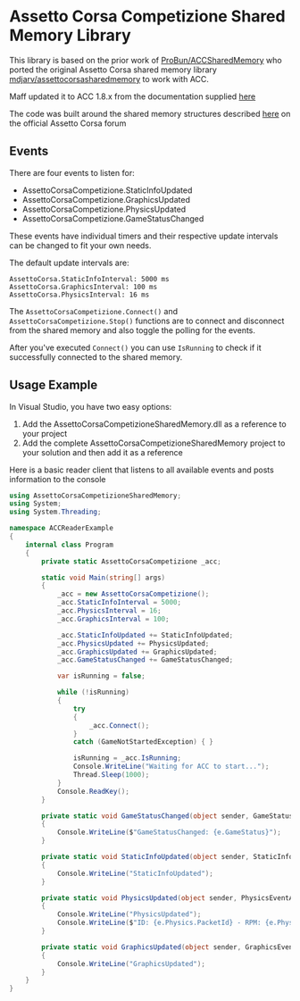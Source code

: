 Assetto Corsa Competizione Shared Memory Library
===================================

This library is based on the prior work of [ProBun/ACCSharedMemory](https://github.com/ProBun/ACCSharedMemory) who ported the original Assetto Corsa shared memory library [mdjarv/assettocorsasharedmemory](https://github.com/mdjarv/assettocorsasharedmemory) to work with ACC.

Maff updated it to ACC 1.8.x from the documentation supplied [here](https://www.assettocorsa.net/forum/index.php?threads/acc-shared-memory-documentation.59965/)

The code was built around the shared memory structures described [here](http://www.assettocorsa.net/forum/index.php?threads/shared-memory-reference.3352/) on the official Assetto Corsa forum

## Events

There are four events to listen for:

* AssettoCorsaCompetizione.StaticInfoUpdated
* AssettoCorsaCompetizione.GraphicsUpdated
* AssettoCorsaCompetizione.PhysicsUpdated
* AssettoCorsaCompetizione.GameStatusChanged

These events have individual timers and their respective update intervals can be changed to fit your own needs.

The default update intervals are:

```
AssettoCorsa.StaticInfoInterval: 5000 ms
AssettoCorsa.GraphicsInterval: 100 ms
AssettoCorsa.PhysicsInterval: 16 ms
```

The `AssettoCorsaCompetizione.Connect()` and `AssettoCorsaCompetizione.Stop()` functions are to connect and disconnect from the shared memory and also toggle the polling for the events.

After you've executed `Connect()` you can use `IsRunning` to check if it successfully connected to the shared memory.

Usage Example
-------------

In Visual Studio, you have two easy options:

1. Add the AssettoCorsaCompetizioneSharedMemory.dll as a reference to your project
2. Add the complete AssettoCorsaCompetizioneSharedMemory project to your solution and then add it as a reference

Here is a basic reader client that listens to all available events and posts information to the console

```C#
using AssettoCorsaCompetizioneSharedMemory;
using System;
using System.Threading;

namespace ACCReaderExample
{
    internal class Program
    {
        private static AssettoCorsaCompetizione _acc;

        static void Main(string[] args)
        {
            _acc = new AssettoCorsaCompetizione();
            _acc.StaticInfoInterval = 5000;
            _acc.PhysicsInterval = 16;
            _acc.GraphicsInterval = 100;

            _acc.StaticInfoUpdated += StaticInfoUpdated;
            _acc.PhysicsUpdated += PhysicsUpdated;
            _acc.GraphicsUpdated += GraphicsUpdated;
            _acc.GameStatusChanged += GameStatusChanged;

            var isRunning = false;

            while (!isRunning)
            {
                try
                {
                    _acc.Connect();
                }
                catch (GameNotStartedException) { }

                isRunning = _acc.IsRunning;
                Console.WriteLine("Waiting for ACC to start...");
                Thread.Sleep(1000);
            }
            Console.ReadKey();
        }

        private static void GameStatusChanged(object sender, GameStatusEventArgs e)
        {
            Console.WriteLine($"GameStatusChanged: {e.GameStatus}");
        }

        private static void StaticInfoUpdated(object sender, StaticInfoEventArgs e)
        {
            Console.WriteLine("StaticInfoUpdated");
        }

        private static void PhysicsUpdated(object sender, PhysicsEventArgs e)
        {
            Console.WriteLine("PhysicsUpdated");
            Console.WriteLine($"ID: {e.Physics.PacketId} - RPM: {e.Physics.Rpms} - Speed: {e.Physics.SpeedKmh} - Gear: {e.Physics.Gear}");
        }

        private static void GraphicsUpdated(object sender, GraphicsEventArgs e)
        {
            Console.WriteLine("GraphicsUpdated");
        }
    }
}

```
